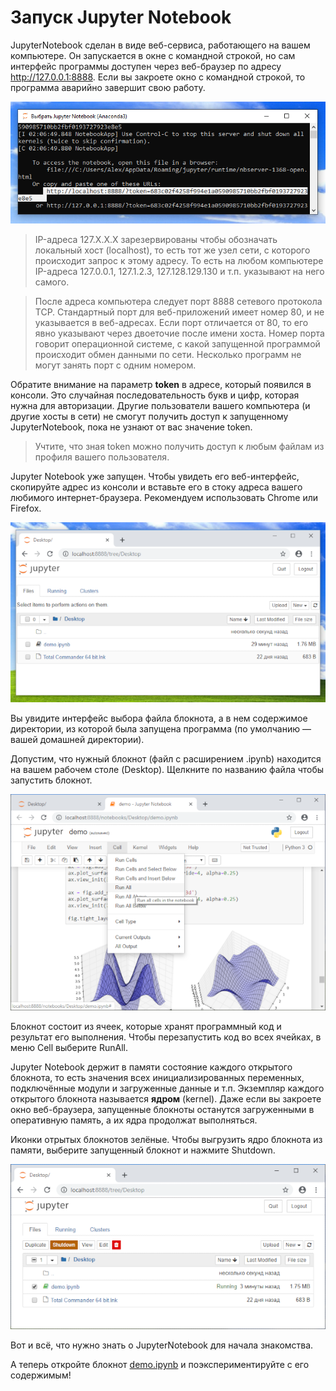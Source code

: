 # Запуск Jupyter Notebook

JupyterNotebook сделан в виде веб-сервиса, работающего на вашем компьютере. Он запускается в окне с командной строкой,
но сам интерфейс программы доступен через веб-браузер по адресу http://127.0.0.1:8888. Если вы закроете окно с командной строкой,
то программа аварийно завершит свою работу.

![jupyter command line](./pic/jup-1.png)

> IP-адреса 127.X.X.X зарезервированы чтобы обозначать локальный хост (localhost),
то есть тот же узел сети, с которого происходит запрос к этому адресу.
То есть на любом компьютере IP-адреса 127.0.0.1, 127.1.2.3, 127.128.129.130 и т.п. указывают на него самого.

> После адреса компьютера следует порт 8888 сетевого протокола TCP.
Стандартный порт для веб-приложений имеет номер 80, и не указывается в веб-адресах.
Если порт отличается от 80, то его явно указывают через двоеточие после имени хоста.
Номер порта говорит операционной системе, с какой запущенной программой происходит обмен данными по сети.
Несколько программ не могут занять порт с одним номером.

Обратите внимание на параметр **token** в адресе, который появился в консоли.
Это случайная последовательность букв и цифр, которая нужна для авторизации.
Другие пользователи вашего компьютера (и другие хосты в сети) не смогут получить доступ к запущенному JupyterNotebook,
пока не узнают от вас значение token. 

> Учтите, что зная token можно получить доступ к любым файлам из профиля вашего пользователя.

Jupyter Notebook уже запущен. Чтобы увидеть его веб-интерфейс, скопируйте адрес из консоли и вставьте его в стоку адреса вашего любимого интернет-браузера. Рекомендуем использовать Chrome или Firefox.

![jupyter select file](./pic/_jup-2.png)

Вы увидите интерфейс выбора файла блокнота, а в нем содержимое директории, 
из которой была запущена программа (по умолчанию — вашей домашней директории). 

Допустим, что нужный блокнот (файл с расширением .ipynb) находится на вашем рабочем столе (Desktop). Щелкните по названию файла чтобы запустить блокнот.

![jupyter run all](./pic/_jup-3.png)

Блокнот состоит из ячеек, которые хранят программный код и результат его выполнения.
Чтобы перезапустить код во всех ячейках, в меню Cell выберите RunAll.

Jupyter Notebook держит в памяти состояние каждого открытого блокнота, то есть значения всех инициализированных переменных, подключённые модули и загруженные данные и т.п.
Экземпляр каждого открытого блокнота называется **ядром** (kernel).
Даже если вы закроете окно веб-браузера, запущенные блокноты останутся загруженными в оперативную память, а их ядра продолжат выполняться.
  
Иконки отрытых блокнотов зелёные. Чтобы выгрузить ядро блокнота из памяти, выберите запущенный блокнот и нажмите Shutdown.

![jupyter shutdown](./pic/_jup-4.png)

Вот и всё, что нужно знать o JupyterNotebook для начала знакомства. 

А теперь откройте блокнот [demo.ipynb](./demo.ipynb) и поэкспериментируйте с его содержимым!
